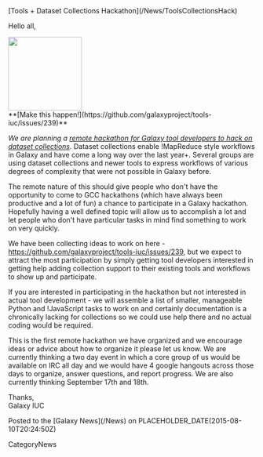 <div class='newsItemHeader'>[Tools + Dataset Collections Hackathon](/News/ToolsCollectionsHack)</div>

Hello all,

<div class='right'><a href='https://github.com/galaxyproject/tools-iuc/issues/239'><img src='/Images/Icons/DatasetCollectionIconInForm.png' alt='' width="150" /></a>
<div class='center'>**[Make this happen!](https://github.com/galaxyproject/tools-iuc/issues/239)**</div>
</div>

*We are planning a [remote hackathon for Galaxy tool developers to hack on dataset collections](https://github.com/galaxyproject/tools-iuc/issues/239).* Dataset collections enable !MapReduce style
workflows in Galaxy and have come a long way over the last year+.
Several groups are using dataset collections and newer tools to
express workflows of various degrees of complexity that were not
possible in Galaxy before.

The remote nature of this should give people who don't have the
opportunity to come to GCC hackathons (which have always been
productive and a lot of fun) a chance to participate in a Galaxy
hackathon. Hopefully having a well defined topic will allow us to
accomplish a lot and let people who don't have particular tasks in
mind find something to work on very quickly.

We have been collecting ideas to work on here -
https://github.com/galaxyproject/tools-iuc/issues/239, but we expect
to attract the most participation by simply getting tool developers
interested in getting help adding collection support to their existing
tools and workflows to show up and participate.

If you are interested in participating in the hackathon but not
interested in actual tool development - we will assemble a list of
smaller, manageable Python and !JavaScript tasks to work on and
certainly documentation is a chronically lacking for collections so we
could use help there and no actual coding would be required.

This is the first remote hackathon we have organized and we encourage
ideas or advice about how to organize it please let us know. We are
currently thinking a two day event in which a core group of us would
be available on IRC all day and we would have 4 google hangouts across
those days to organize, answer questions, and report progress. We are
also currently thinking September 17th and 18th.

Thanks, <br />
Galaxy IUC

<div class='newsItemFooter'>Posted to the [Galaxy News](/News) on PLACEHOLDER_DATE(2015-08-10T20:24:50Z)</div>

CategoryNews
